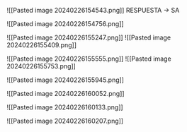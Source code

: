 ![[Pasted image 20240226154543.png]]
RESPUESTA -> SA

![[Pasted image 20240226154756.png]]


![[Pasted image 20240226155247.png]]
![[Pasted image 20240226155409.png]]

![[Pasted image 20240226155555.png]]
![[Pasted image 20240226155753.png]]

![[Pasted image 20240226155945.png]]

![[Pasted image 20240226160052.png]]

![[Pasted image 20240226160133.png]]

![[Pasted image 20240226160207.png]]
